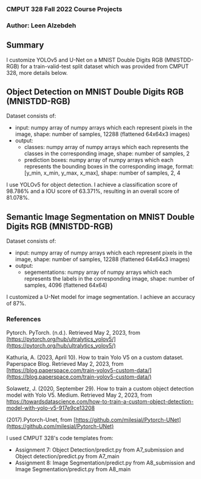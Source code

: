 ### CMPUT 328 Fall 2022 Course Projects

### Author: Leen Alzebdeh

## Summary

I customize YOLOv5 and U-Net on a MNIST Double Digits RGB (MNISTDD-RGB) for a train-valid-test split dataset which was provided from CMPUT 328, more details below.

## Object Detection on MNIST Double Digits RGB (MNISTDD-RGB)

Dataset consists of: 
- input: numpy array of numpy arrays which each represent pixels in the image, shape: number of samples, 12288 (flattened 64x64x3 images)
- output: 
  - classes: numpy array of numpy arrays which each represents the classes in the corresponding image, shape: number of samples, 2
  - prediction boxes: numpy array of numpy arrays which each represents the bounding boxes in the corresponding image, format: [y_min, x_min, y_max, x_max], shape: number of samples, 2, 4
  
I use YOLOv5 for object detection. I achieve a classification score of 98.786% and a IOU score of 63.371%, resulting in an overall score of 81.078%.

## Semantic Image Segmentation on MNIST Double Digits RGB (MNISTDD-RGB)


Dataset consists of: 
- input: numpy array of numpy arrays which each represent pixels in the image, shape: number of samples, 12288 (flattened 64x64x3 images)
- output: 
  - segementations: numpy array of numpy arrays which each represents the labels in the corresponding image, shape: number of samples, 4096 (flattened 64x64)

I customized a U-Net model for image segmentation. I achieve an accuracy of 87%.

### References

Pytorch. PyTorch. (n.d.). Retrieved May 2, 2023, from [https://pytorch.org/hub/ultralytics_yolov5/](https://pytorch.org/hub/ultralytics_yolov5/)

Kathuria, A. (2023, April 10). How to train Yolo V5 on a custom dataset. Paperspace Blog. Retrieved May 2, 2023, from [https://blog.paperspace.com/train-yolov5-custom-data/](https://blog.paperspace.com/train-yolov5-custom-data/)

Solawetz, J. (2020, September 29). How to train a custom object detection model with Yolo V5. Medium. Retrieved May 2, 2023, from [https://towardsdatascience.com/how-to-train-a-custom-object-detection-model-with-yolo-v5-917e9ce13208 ](https://towardsdatascience.com/how-to-train-a-custom-object-detection-model-with-yolo-v5-917e9ce13208)

(2017).Pytorch-Unet, from [https://github.com/milesial/Pytorch-UNet](https://github.com/milesial/Pytorch-UNet)

I used CMPUT 328's code templates from:

- Assignment 7: Object Detection/predict.py from A7_submission and Object detection/predict.py from A7_main
- Assignment 8: Image Segmentation/predict.py from A8_submission and Image Segmentation/predict.py from A8_main
